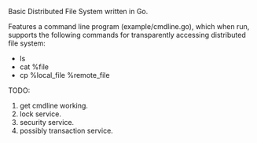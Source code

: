 Basic Distributed File System written in Go.

Features a command line program (example/cmdline.go), which when run, supports the following
commands for transparently accessing distributed file system:
* ls
* cat %file
* cp %local_file %remote_file

TODO:

1. get cmdline working.
2. lock service.
3. security service.
4. possibly transaction service.
